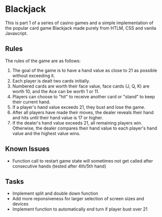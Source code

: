# Blackjack

This is part 1 of a series of casino games and a simple implementation of the popular card game Blackjack made purely from HTLM, CSS and vanila Javascript.

## Rules

The rules of the game are as follows:

1. The goal of the game is to have a hand value as close to 21 as possible without exceeding it.
2. Each player is dealt two cards initially.
3. Numbered cards are worth their face value, face cards (J, Q, K) are worth 10, and the Ace can be worth 1 or 11.
4. Players can choose to "hit" to receive another card or "stand" to keep their current hand.
5. If a player's hand value exceeds 21, they bust and lose the game.
6. After all players have made their moves, the dealer reveals their hand and hits until their hand value is 17 or higher.
7. If the dealer's hand value exceeds 21, all remaining players win. Otherwise, the dealer compares their hand value to each player's hand value and the highest value wins.

## Known Issues

- Function call to restart game state will sometimes not get called after consecutive hands (tested after 4th/5th hand)

## Tasks

- Implement split and double down function
- Add more reponsiveness for larger selection of screen sizes and devices
- Implement function to automatically end turn if player bust over 21
